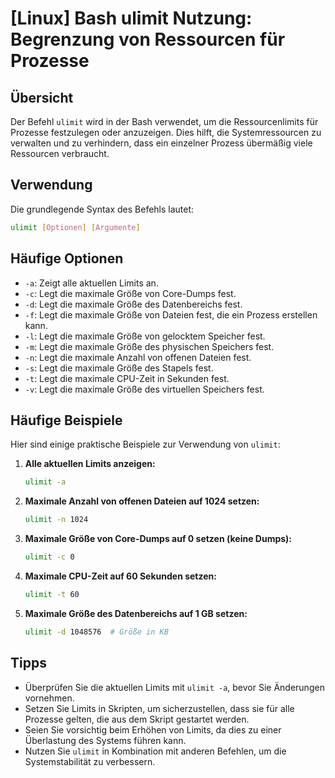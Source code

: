 # [Linux] Bash ulimit Nutzung: Begrenzung von Ressourcen für Prozesse

## Übersicht
Der Befehl `ulimit` wird in der Bash verwendet, um die Ressourcenlimits für Prozesse festzulegen oder anzuzeigen. Dies hilft, die Systemressourcen zu verwalten und zu verhindern, dass ein einzelner Prozess übermäßig viele Ressourcen verbraucht.

## Verwendung
Die grundlegende Syntax des Befehls lautet:

```bash
ulimit [Optionen] [Argumente]
```

## Häufige Optionen
- `-a`: Zeigt alle aktuellen Limits an.
- `-c`: Legt die maximale Größe von Core-Dumps fest.
- `-d`: Legt die maximale Größe des Datenbereichs fest.
- `-f`: Legt die maximale Größe von Dateien fest, die ein Prozess erstellen kann.
- `-l`: Legt die maximale Größe von gelocktem Speicher fest.
- `-m`: Legt die maximale Größe des physischen Speichers fest.
- `-n`: Legt die maximale Anzahl von offenen Dateien fest.
- `-s`: Legt die maximale Größe des Stapels fest.
- `-t`: Legt die maximale CPU-Zeit in Sekunden fest.
- `-v`: Legt die maximale Größe des virtuellen Speichers fest.

## Häufige Beispiele
Hier sind einige praktische Beispiele zur Verwendung von `ulimit`:

1. **Alle aktuellen Limits anzeigen:**
   ```bash
   ulimit -a
   ```

2. **Maximale Anzahl von offenen Dateien auf 1024 setzen:**
   ```bash
   ulimit -n 1024
   ```

3. **Maximale Größe von Core-Dumps auf 0 setzen (keine Dumps):**
   ```bash
   ulimit -c 0
   ```

4. **Maximale CPU-Zeit auf 60 Sekunden setzen:**
   ```bash
   ulimit -t 60
   ```

5. **Maximale Größe des Datenbereichs auf 1 GB setzen:**
   ```bash
   ulimit -d 1048576  # Größe in KB
   ```

## Tipps
- Überprüfen Sie die aktuellen Limits mit `ulimit -a`, bevor Sie Änderungen vornehmen.
- Setzen Sie Limits in Skripten, um sicherzustellen, dass sie für alle Prozesse gelten, die aus dem Skript gestartet werden.
- Seien Sie vorsichtig beim Erhöhen von Limits, da dies zu einer Überlastung des Systems führen kann.
- Nutzen Sie `ulimit` in Kombination mit anderen Befehlen, um die Systemstabilität zu verbessern.